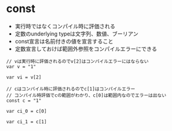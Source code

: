 # const
- 実行時ではなくコンパイル時に評価される
- 定数のunderlying typeは文字列、数値、ブーリアン
- const宣言は名前付きの値を宣言すること
- 定数宣言しておけば範囲外参照をコンパイルエラーにできる

```
// vは実行時に評価されるのでv[2]はコンパイルエラーにはならない
var v = "1"

var vi = v[2]
```

```
// cはコンパイル時に評価されるのでc[1]はコンパイルエラー
// コンパイル時評価でcの範囲がわかり、c[0]は範囲内なのでエラーは出ない
const c = "1"

var ci_0 = c[0]

var ci_1 = c[1]
```